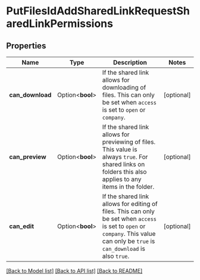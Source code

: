 # PutFilesIdAddSharedLinkRequestSharedLinkPermissions

## Properties

Name | Type | Description | Notes
------------ | ------------- | ------------- | -------------
**can_download** | Option<**bool**> | If the shared link allows for downloading of files. This can only be set when `access` is set to `open` or `company`. | [optional]
**can_preview** | Option<**bool**> | If the shared link allows for previewing of files. This value is always `true`. For shared links on folders this also applies to any items in the folder. | [optional]
**can_edit** | Option<**bool**> | If the shared link allows for editing of files. This can only be set when `access` is set to `open` or `company`. This value can only be `true` is `can_download` is also `true`. | [optional]

[[Back to Model list]](../README.md#documentation-for-models) [[Back to API list]](../README.md#documentation-for-api-endpoints) [[Back to README]](../README.md)


